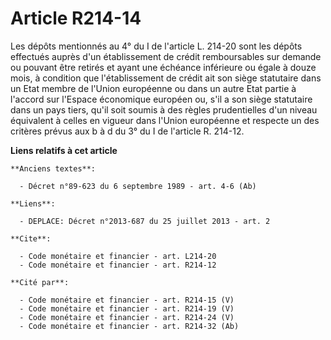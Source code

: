 # Article R214-14

Les dépôts mentionnés au 4° du I de l'article L. 214-20 sont les dépôts effectués auprès d'un établissement de crédit
remboursables sur demande ou pouvant être retirés et ayant une échéance inférieure ou égale à douze mois, à condition que
l'établissement de crédit ait son siège statutaire dans un Etat membre de l'Union européenne ou dans un autre Etat partie à
l'accord sur l'Espace économique européen ou, s'il a son siège statutaire dans un pays tiers, qu'il soit soumis à des règles
prudentielles d'un niveau équivalent à celles en vigueur dans l'Union européenne et respecte un des critères prévus aux b à d
du 3° du I de l'article R. 214-12.

**Liens relatifs à cet article**

	**Anciens textes**:

	  - Décret n°89-623 du 6 septembre 1989 - art. 4-6 (Ab)

	**Liens**:

	  - DEPLACE: Décret n°2013-687 du 25 juillet 2013 - art. 2

	**Cite**:

	  - Code monétaire et financier - art. L214-20
	  - Code monétaire et financier - art. R214-12

	**Cité par**:

	  - Code monétaire et financier - art. R214-15 (V)
	  - Code monétaire et financier - art. R214-19 (V)
	  - Code monétaire et financier - art. R214-24 (V)
	  - Code monétaire et financier - art. R214-32 (Ab)
